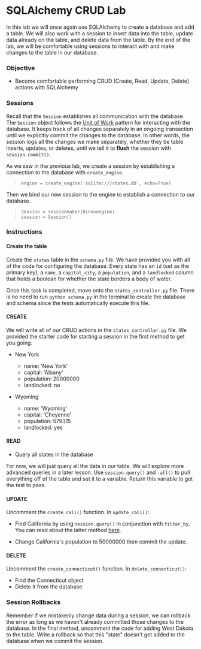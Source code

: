 
# SQLAlchemy CRUD Lab

In this lab we will once again use SQLAlchemy to create a database and add a table. We will also work with a session to insert data into the table, update data already on the table, and delete data from the table. By the end of the lab, we will be comfortable using sessions to interact with and make changes to the table in our database.

### Objective

* Become comfortable performing CRUD (Create, Read, Update, Delete) actions with SQLAlchemy

### Sessions

Recall that the `Session` establishes all communication with the database.  The `Session` object follows the [Unit of Work](https://martinfowler.com/eaaCatalog/unitOfWork.html) pattern for interacting with the database.  It keeps track of all changes separately in an ongoing transaction until we explicitly commit the changes to the database.  In other words, the session logs all the changes we make separately, whether they be table inserts, updates, or deletes, until we tell it to **flush** the session with `session.commit()`.

As we saw in the previous lab, we create a session by establishing a connection to the database with `create_engine`.

>     engine = create_engine('sqlite:///states.db', echo=True)

Then we bind our new session to the engine to establish a connection to our database.

>     Session = sessionmaker(bind=engine)
>     session = Session()


### Instructions

#### Create the table

Create the `states` table in the `schema.py` file.  We have provided you with all of the code for configuring the database.  Every state has an `id` (set as the primary key), a `name`, a `capital_city`, a `population`, and a `landlocked` column that holds a boolean for whether the state borders a body of water.

Once this task is completed, move onto the `states_controller.py` file.  There is no need to run `python schema.py` in the terminal to create the database and schema since the tests automatically execute this file.

#### CREATE

We will write all of our CRUD actions in the `states_controller.py` file.  We provided the starter code for starting a session in the first method to get you going.

* New York
    - name: 'New York'
    - capital: 'Albany'
    - population: 20000000
    - landlocked: no
    
* Wyoming
    - name: 'Wyoming'
    - capital: 'Cheyenne'
    - population: 579315
    - landlocked: yes

#### READ

* Query all states in the database

For now, we will just query all the data in our table.  We will explore more advanced queries in a later lesson.  Use `session.query()` and `.all()` to pull everything off of the table and set it to a variable.  Return this variable to get the test to pass.

#### UPDATE

Uncomment the `create_cali()` function.  In `update_cali()`:

* Find California by using `session.query()` in conjunction with `filter_by`.  You can read about the latter method [here](http://docs.sqlalchemy.org/en/latest/orm/query.html#sqlalchemy.orm.query.Query.filter_by).

* Change California's population to 50000000 then commit the update.

#### DELETE

Uncomment the `create_connecticut()` function.  In `delete_connecticut()`:

* Find the Connecticut object
* Delete it from the database 

### Session Rollbacks

Remember if we mistakenly change data during a session, we can rollback the error as long as we haven't already committed those changes to the database.  In the final method, uncomment the code for adding West Dakota to the table.  Write a rollback so that this "state" doesn't get added to the database when we commit the session.
